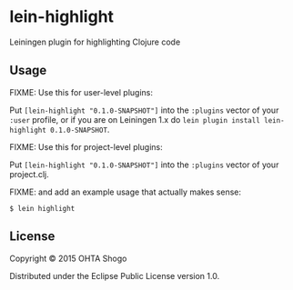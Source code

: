 # lein-highlight

Leiningen plugin for highlighting Clojure code

## Usage

FIXME: Use this for user-level plugins:

Put `[lein-highlight "0.1.0-SNAPSHOT"]` into the `:plugins` vector of your
`:user` profile, or if you are on Leiningen 1.x do `lein plugin install
lein-highlight 0.1.0-SNAPSHOT`.

FIXME: Use this for project-level plugins:

Put `[lein-highlight "0.1.0-SNAPSHOT"]` into the `:plugins` vector of your project.clj.

FIXME: and add an example usage that actually makes sense:

    $ lein highlight

## License

Copyright © 2015 OHTA Shogo

Distributed under the Eclipse Public License version 1.0.
